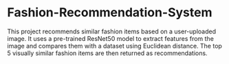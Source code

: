# Fashion-Recommendation-System
This project recommends similar fashion items based on a user-uploaded image. It uses a pre-trained ResNet50 model to extract features from the image and compares them with a dataset using Euclidean distance. The top 5 visually similar fashion items are then returned as recommendations.
